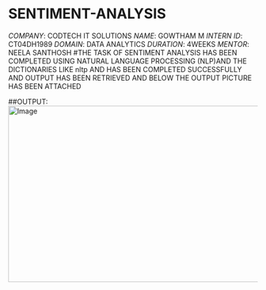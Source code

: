 # SENTIMENT-ANALYSIS
*COMPANY*: CODTECH IT SOLUTIONS
*NAME*: GOWTHAM M
*INTERN ID*: CT04DH1989
*DOMAIN*: DATA ANALYTICS
*DURATION*: 4WEEKS
*MENTOR*: NEELA SANTHOSH
#THE TASK OF SENTIMENT ANALYSIS HAS BEEN COMPLETED USING NATURAL LANGUAGE PROCESSING (NLP)AND THE DICTIONARIES LIKE nltp AND HAS BEEN COMPLETED SUCCESSFULLY AND OUTPUT HAS BEEN RETRIEVED AND BELOW THE OUTPUT PICTURE HAS BEEN ATTACHED

##OUTPUT:
<img width="689" height="356" alt="Image" src="https://github.com/user-attachments/assets/e90f69f9-e73a-4b3d-8488-d190fe63e86b" />

